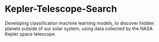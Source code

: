 # Kepler-Telescope-Search
Developing classification machine learning models, to discover hidden planets outside of our solar system, using data collected by the NASA Kepler space telescope.
